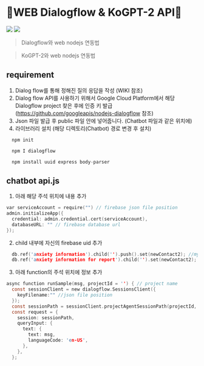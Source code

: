 # 🌻WEB Dialogflow & KoGPT-2 API🌻


<img src="https://img.shields.io/badge/platform-dialogflow-orange"> <img src="https://img.shields.io/badge/platform-nodejs-brightgreen"> 

> Dialogflow와 web nodejs 연동법

> KoGPT-2와 web nodejs 연동법

## requirement

1.	Dialog flow를 통해 정해진 질의 응답을 작성 (WIKI 참조)
2.	Dialog flow API를 사용하기 위해서 Google Cloud Platform에서 해당 Dialogflow project 찾은 후에 인증 키 발급 (https://github.com/googleapis/nodejs-dialogflow 참조)
3.	Json 파일 발급 후 public 파일 안에 넣어줍니다. (Chatbot 파일과 같은 위치에)
4.  라이브러리 설치 (해당 디렉토리(Chatbot) 경로 변경 후 설치) 
  
```c
  npm init
```
```c
  npm I dialogflow
```
```c
  npm install uuid express body-parser
```

## chatbot api.js
1. 아래 해당 주석 위치에 내용 추가

```c
var serviceAccount = require("") // firebase json file position
admin.initializeApp({
  credential: admin.credential.cert(serviceAccount),
  databaseURL: "" // firebase database url
});

```

2. child 내부에 자신의 firebase uid 추가
```c
  db.ref('anxiety information').child('').push().set(newContact2); //myUid
  db.ref('anxiety information for report').child('').set(newContact2); //myuid
```

3. 아래 function의 주석 위치에 정보 추가
```c
async function runSample(msg, projectId = '') { // project name
  const sessionClient = new dialogflow.SessionsClient({
    keyFilename:"" //json file position
  });
  const sessionPath = sessionClient.projectAgentSessionPath(projectId, sessionId);
  const request = {
    session: sessionPath,
    queryInput: {
      text: {
        text: msg,
        languageCode: 'en-US',
      },
    },
  };
```


